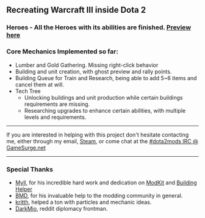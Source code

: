 ## Recreating Warcraft III inside Dota 2

### Heroes - All the Heroes with its abilities are finished. [Preview here](http://moddota.com/forums/discussion/comment/382/#Comment_382)

### Core Mechanics Implemented so far:

* Lumber and Gold Gathering. Missing right-click behavior
* Building and unit creation, with ghost preview and rally points.
* Building Queue for Train and Research, being able to add 5~6 items and cancel them at will.
* Tech Tree
  * Unlocking buildings and unit production while certain buildings requirements are missing.
  * Researching upgrades to enhance certain abilities, with multiple levels and requirements.
  
---

If you are interested in helping with this project don't hesitate contacting me, either through my email, [Steam](http://steamcommunity.com/id/mnoya), or come chat at the [#dota2mods IRC @ GameSurge.net](kiwiirc.com/client/irc.gamesurge.net/?#dota2mods)

---

### Special Thanks

* [Myll](https://github.com/Myll), for his incredible hard work and dedication on [ModKit](https://github.com/Myll/Dota-2-ModKit) and [Building Helper](https://github.com/Myll/Dota-2-Building-Helper)
* [BMD](https://github.com/bmddota), for his invaluable help to the modding community in general.
* [kritth](https://github.com/kritth), helped a ton with particles and mechanic ideas.
* [DarkMio](https://github.com/DarkMio), reddit diplomacy frontman.
